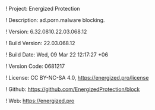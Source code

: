 ! Project: Energized Protection

! Description: ad.porn.malware blocking.

! Version: 6.32.0810.22.03.068.12

! Build Version: 22.03.068.12

! Build Date: Wed, 09 Mar 22 12:17:27 +06

! Version Code: 0681217

! License: CC BY-NC-SA 4.0, https://energized.pro/license

! Github: https://github.com/EnergizedProtection/block

! Web: https://energized.pro

